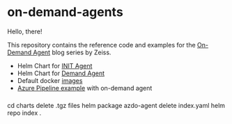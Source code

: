 # on-demand-agents

Hello, there!

This repository contains the reference code and examples for the [On-Demand Agent](https://blogs.zeiss.com/tech/ms-azure-devops-on-demand-agents/) blog series by Zeiss.

- Helm Chart for [INIT Agent](./charts/azdo-init-agent/README.md)
- Helm Chart for [Demand Agent](./charts/azdo-demand-agent/README.md)
- Default docker [images](./agents)
- [Azure Pipeline example](./azure-pipeline-examples/nodejs.yml) with on-demand agent


#####
cd charts
delete .tgz files
helm package azdo-agent
delete index.yaml
helm repo index .